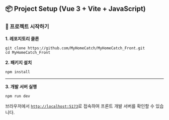 ## **📦 Project Setup (Vue 3 + Vite + JavaScript)**

### **🚀 프로젝트 시작하기**

**1. 레포지토리 클론**

```
git clone https://github.com/MyHomeCatch/MyHomeCatch_Front.git
cd MyHomeCatch_Front
```

**2. 패키지 설치**

```
npm install
```

---

**3. 개발 서버 실행**

```
npm run dev
```

브라우저에서 [`http://localhost:5173`](http://localhost:5173/)로 접속하여 프론트 개발 서버를 확인할 수 있습니다.
